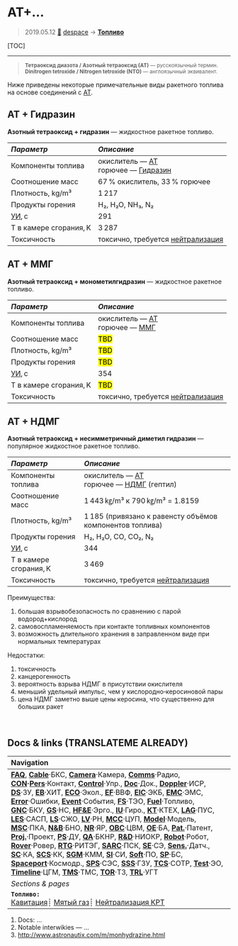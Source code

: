 # АТ+…
> 2019.05.12 [🚀](../index/index.md) [despace](index.md) → **[Топливо](fuel.md)**

[TOC]

---

> <small>**Тетраоксид диазота / Азотный тетраоксид (АТ)** — русскоязычный термин. **Dinitrogen tetroxide / Nitrogen tetroxide (NTO)** — англоязычный эквивалент.</small>

Ниже приведены некоторые примечательные виды ракетного топлива на основе соединений с [АТ](at.md).



## АТ + Гидразин
**Азотный тетраоксид + гидразин** — жидкостное ракетное топливо.

|*Параметр*|*Описание*|
|:--|:--|
|Компоненты топлива|окислитель — [АТ](at.md)<br> горючее — [Гидразин](гидразин.md)|
|Соотношение масс|67 % окислитель, 33 % горючее|
|Плотность, kg/m³|1 217|
|Продукты горения|H₂, H₂O, NH₃, N₂|
|[УИ](isp.md), с|291|
|Т в камере сгорания, K|3 287|
|Токсичность|токсично, требуется [нейтрализация](нейтрализация_крт.md)|



## АТ + ММГ
**Азотный тетраоксид + монометилгидразин** — жидкостное ракетное топливо.

|*Параметр*|*Описание*|
|:--|:--|
|Компоненты топлива|окислитель — [АТ](at.md)<br> горючее — [ММГ](mmh.md)|
|Соотношение масс|<mark>TBD</mark>|
|Плотность, kg/m³|<mark>TBD</mark>|
|Продукты горения|<mark>TBD</mark>|
|[УИ](isp.md), с|354|
|Т в камере сгорания, K|<mark>TBD</mark>|
|Токсичность|токсично, требуется [нейтрализация](нейтрализация_крт.md)|



## АТ + НДМГ
**Азотный тетраоксид + несимметричный диметил гидразин** — популярное жидкостное ракетное топливо.

|*Параметр*|*Описание*|
|:--|:--|
|Компоненты топлива|окислитель — [АТ](at.md)<br> горючее — [НДМГ](udmh.md) (гептил)|
|Соотношение масс|1 443 ㎏/m³ к 790 ㎏/m³ = 1.8159|
|Плотность, kg/m³|1 185 (привязано к равенсту объёмов компонентов топлива)|
|Продукты горения|H₂, H₂O, CO, CO₂, N₂|
|[УИ](isp.md), с|344|
|Т в камере сгорания, K|3 469|
|Токсичность|токсично, требуется [нейтрализация](нейтрализация_крт.md)|

Преимущества:

   1. большая взрывобезопасность по сравнению с парой водород+кислород
   1. самовоспламеняемость при контакте топливных компонентов
   1. возможность длительного хранения в заправленном виде при нормальных температурах

Недостатки:

   1. токсичность
   1. канцерогенность
   1. вероятность взрыва НДМГ в присутствии окислителя
   1. меньший удельный импульс, чем у кислородно‑керосиновой пары
   1. цена НДМГ заметно выше цены керосина, что существенно для больших ракет



<p style="page-break-after:always"> </p>

## Docs & links (TRANSLATEME ALREADY)
|Navigation|
|:--|
|**[FAQ](faq.md)**, **[Cable](cable.md)**·БКС, **[Camera](cam.md)**·Камера, **[Comms](comms.md)**·Радио, **[CON](contact.md)·[Pers](person.md)**·Контакт, **[Control](control.md)**·Упр., **[Doc](doc.md)**·Док., **[Doppler](doppler.md)**·ИСР, **[DS](ds.md)**·ЗУ, **[EB](eb.md)**·ХИТ, **[ECO](ecology.md)**·Экол., **[EF](ef.md)**·ВВФ, **[ElC](elc.md)**·ЭКБ, **[EMC](emc.md)**·ЭМС, **[Error](error.md)**·Ошибки, **[Event](event.md)**·События, **[FS](fs.md)**·ТЭО, **[Fuel](fuel.md)**·Топливо, **[GNC](gnc.md)**·БКУ, **[GS](scs.md)**·НС, **[HF&E](hfe.md)**·Эрго., **[IU](iu.md)**·Гиро., **[KT](kt.md)**·КТЕХ, **[LAG](lag.md)**·ПУC, **[LES](les.md)**·САСП, **[LS](ls.md)**·СЖО, **[LV](lv.md)**·РН, **[MCC](mcc.md)**·ЦУП, **[Model](model.md)**·Модель, **[MSC](sc.md)**·ПКА, **[N&B](nnb.md)**·БНО, **[NR](nr.md)**·ЯР, **[OBC](obc.md)**·ЦВМ, **[OE](oe.md)**·БА, **[Pat.](патент.md)**·Патент, **[Proj.](project.md)**·Проект, **[PS](ps.md)**·ДУ, **[QA](qa.md)**·БКНР, **[R&D](rnd.md)**·НИОКР, **[Robot](robotics.md)**·Робот, **[Rover](rover.md)**·Ровер, **[RTG](rtg.md)**·РИТЭГ, **[SARC](sarc.md)**·ПСК, **[SE](se.md)**·СЭ, **[Sens.](sensor.md)**·Датч., **[SC](sc.md)**·КА, **[SCS](scs.md)**·КК, **[SGM](sgm.md)**·КММ, **[SI](si.md)**·СИ, **[Soft](soft.md)**·ПО, **[SP](sp.md)**·БС, **[Spaceport](spaceport.md)**·Космодр., **[SPS](sps.md)**·СЭС, **[SSS](sss.md)**·ГЗУ, **[TCS](tcs.md)**·СОТР, **[Test](test.md)**·ЭО, **[Timeline](timeline.md)**·ЦГМ, **[TMS](tms.md)**·ТМС, **[TOR](tor.md)**·ТЗ, **[TRL](trl.md)**·УГТ|
|*Sections & pages*|
|**`Топливо:`**<br> [Кавитация](cavitation.md)┊ [Мятый газ](exhsteam.md)┊ [Нейтрализация КРТ](нейтрализация_крт.md)|

   1. Docs: …
   1. Notable interwikies — …
   1. <http://www.astronautix.com/m/monhydrazine.html>
